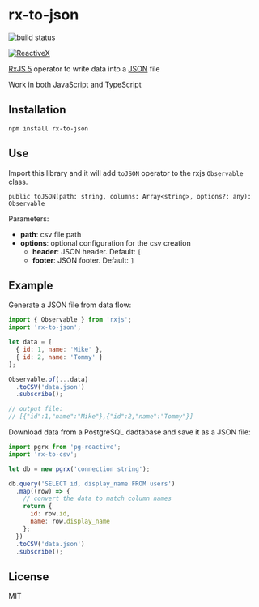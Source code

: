 # rx-to-json

![build status](https://travis-ci.org/haoliangyu/rx-to-json.svg?branch=master)

[![ReactiveX](http://reactivex.io/assets/Rx_Logo_S.png)](http://reactivex.io/)

[RxJS 5](http://reactivex.io/) operator to write data into a [JSON](https://en.wikipedia.org/wiki/JSON) file

Work in both JavaScript and TypeScript

## Installation

```
npm install rx-to-json
```

## Use

Import this library and it will add `toJSON` operator to the rxjs `Observable` class.

```
public toJSON(path: string, columns: Array<string>, options?: any): Observable
```

Parameters:

  * **path**: csv file path
  * **options**: optional configuration for the csv creation
    * **header**: JSON header. Default: `[`
    * **footer**: JSON footer. Default: `]`

## Example

Generate a JSON file from data flow:

``` javascript
import { Observable } from 'rxjs';
import 'rx-to-json';

let data = [
  { id: 1, name: 'Mike' },
  { id: 2, name: 'Tommy' }
];

Observable.of(...data)
  .toCSV('data.json')
  .subscribe();

// output file:
// [{"id":1,"name":"Mike"},{"id":2,"name":"Tommy"}]

```

Download data from a PostgreSQL dadtabase and save it as a JSON file:

``` javascript
import pgrx from 'pg-reactive';
import 'rx-to-csv';

let db = new pgrx('connection string');

db.query('SELECT id, display_name FROM users')
  .map((row) => {
    // convert the data to match column names
    return {
      id: row.id,
      name: row.display_name
    };
  })
  .toCSV('data.json')
  .subscribe();
```

## License

MIT
